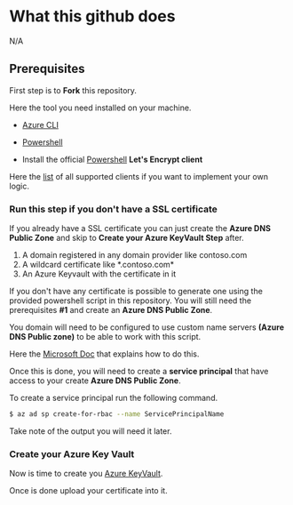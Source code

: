 # What this github does

N/A

## Prerequisites

First step is to **Fork** this repository.

Here the tool you need installed on your machine.

- [Azure CLI](https://docs.microsoft.com/en-us/cli/azure/install-azure-cli)

- [Powershell](https://docs.microsoft.com/en-us/powershell/scripting/install/installing-powershell?view=powershell-7.1)

- Install the official [Powershell](https://github.com/rmbolger/Posh-ACME) **Let's Encrypt client**

Here the [list](https://letsencrypt.org/docs/client-options/) of all supported clients if you want to implement your own logic.

### Run this step if you don't have a SSL certificate

If you already have a SSL certificate you can just create the **Azure DNS Public Zone** and skip to **Create your Azure KeyVault Step** after.

<ol>
    <li>A domain registered in any domain provider like contoso.com</li>
    <li>A wildcard certificate like *.contoso.com*</li>
    <li>An Azure Keyvault with the certificate in it</li>
</ol>

If you don't have any certificate is possible to generate one using the provided powershell script in this repository.  You will still need the prerequisites **#1** and create an **Azure DNS Public Zone**.

You domain will need to be configured to use custom name servers **(Azure DNS Public zone)** to be able to work with this script.

Here the [Microsoft Doc](https://docs.microsoft.com/en-us/azure/dns/dns-getstarted-portal) that explains how to do this.

Once this is done, you will need to create a **service principal** that have access to your create **Azure DNS Public Zone**.

To create a service principal run the following command.

```Bash
$ az ad sp create-for-rbac --name ServicePrincipalName
```

Take note of the output you will need it later.

### Create your Azure Key Vault

Now is time to create you [Azure KeyVault](https://docs.microsoft.com/en-us/azure/key-vault/general/quick-create-portal).

Once is done upload your certificate into it.